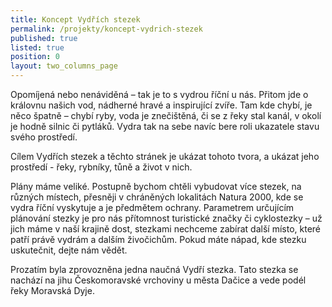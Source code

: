 ```yaml
---
title: Koncept Vydřích stezek
permalink: /projekty/koncept-vydrich-stezek
published: true
listed: true
position: 0
layout: two_columns_page
---
```

Opomíjená nebo nenáviděná – tak je to s vydrou říční u nás. Přitom jde o
královnu našich vod, nádherné hravé a inspirující zvíře. Tam kde chybí,
je něco špatně – chybí ryby, voda je znečištěná, či se z řeky stal
kanál, v okolí je hodně silnic či pytláků. Vydra tak na sebe navíc bere
roli ukazatele stavu svého prostředí.

Cílem Vydřích stezek a těchto stránek je ukázat tohoto tvora, a ukázat
jeho prostředí - řeky, rybníky, tůně a život v nich.

Plány máme veliké. Postupně bychom chtěli vybudovat více stezek, na
různých místech, přesněji v chráněných lokalitách Natura 2000, kde se
vydra říční vyskytuje a je předmětem ochrany. Parametrem určujícím
plánování stezky je pro nás přítomnost turistické značky či cyklostezky
– už jich máme v naší krajině dost, stezkami nechceme zabírat další
místo, které patří právě vydrám a dalším živočichům. Pokud máte nápad,
kde stezku uskutečnit, dejte nám vědět.

Prozatím byla zprovozněna jedna naučná Vydří stezka. Tato stezka se
nachází na jihu Českomoravské vrchoviny u města Dačice a vede podél řeky
Moravská Dyje.
